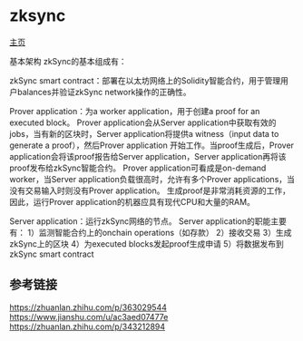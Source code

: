 # zksync
[主页](https://github.com/matter-labs/zksync)

基本架构
 zkSync的基本组成有：

 zkSync smart contract：部署在以太坊网络上的Solidity智能合约，用于管理用户balances并验证zkSync network操作的正确性。

 Prover application：为a worker application，用于创建a proof for an executed block。
 Prover application会从Server application中获取有效的jobs，当有新的区块时，Server application将提供a witness（input data to generate a proof），然后Prover application 开始工作。当proof生成后，Prover application会将该proof报告给Server application，Server application再将该proof发布给zkSync智能合约。
 Prover application可看成是on-demand worker，当Server application负载很高时，允许有多个Prover applications，当没有交易输入时则没有Prover application。
 生成proof是非常消耗资源的工作，因此，运行Prover application的机器应具有现代CPU和大量的RAM。

 Server application：运行zkSync网络的节点。
 Server application的职能主要有：
 1）监测智能合约上的onchain operations（如存款）
 2）接收交易
 3）生成zkSync上的区块
 4）为executed blocks发起proof生成申请
 5）将数据发布到zkSync smart contract


## 参考链接
https://zhuanlan.zhihu.com/p/363029544
https://www.jianshu.com/u/ac3aed07477e
https://zhuanlan.zhihu.com/p/343212894



